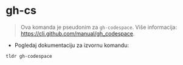 # gh-cs

> Ova komanda je pseudonim za `gh-codespace`.
> Više informacija: <https://cli.github.com/manual/gh_codespace>.

- Pogledaj dokumentaciju za izvornu komandu:

`tldr gh-codespace`

